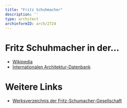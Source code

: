 ```yaml
---
title: "Fritz Schuhmacher"
description: ''
type: architect
archinformID: arch/2724
---
```


# Fritz Schuhmacher in der...
* [Wikipedia](https://de.wikipedia.org/wiki/Fritz_Schumacher)
* [Internationalen Architektur-Datenbank](https://deu.archinform.net/arch/2724.htm)

# Weitere Links
* [Werksverzeichnis der Fritz-Schumacher-Gesellschaft](http://fritzschumacher.de/gesellschaft/werkkatalog/)
